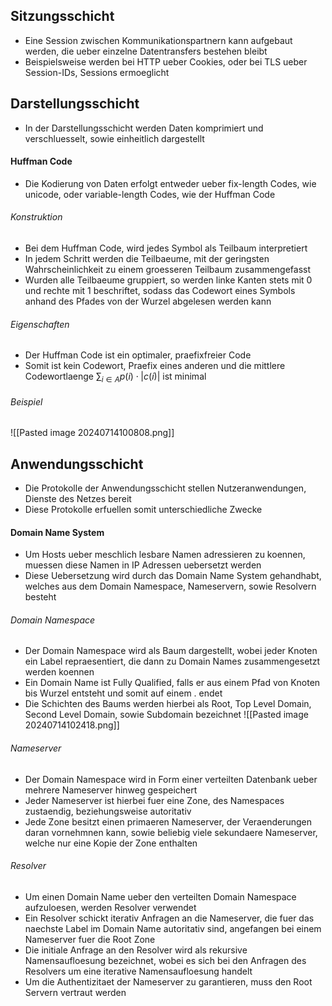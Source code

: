 ## Sitzungsschicht
- Eine Session zwischen Kommunikationspartnern kann aufgebaut werden, die ueber einzelne Datentransfers bestehen bleibt 
- Beispielsweise werden bei HTTP ueber Cookies, oder bei TLS ueber Session-IDs, Sessions ermoeglicht
## Darstellungsschicht
- In der Darstellungsschicht werden Daten komprimiert und verschluesselt, sowie einheitlich dargestellt
#### Huffman Code
- Die Kodierung von Daten erfolgt entweder ueber fix-length Codes, wie unicode, oder variable-length Codes, wie der Huffman Code
###### Konstruktion
- Bei dem Huffman Code, wird jedes Symbol als Teilbaum interpretiert
- In jedem Schritt werden die Teilbaeume, mit der geringsten Wahrscheinlichkeit zu einem groesseren Teilbaum zusammengefasst
- Wurden alle Teilbaeume gruppiert, so werden linke Kanten stets mit $0$ und rechte mit $1$ beschriftet, sodass das Codewort eines Symbols anhand des Pfades von der Wurzel abgelesen werden kann
###### Eigenschaften
- Der Huffman Code ist ein optimaler, praefixfreier Code
- Somit ist kein Codewort, Praefix eines anderen und die mittlere Codewortlaenge $\sum_{i \in A} p(i) \cdot |c(i)|$ ist minimal
###### Beispiel
![[Pasted image 20240714100808.png]]
## Anwendungsschicht
- Die Protokolle der Anwendungsschicht stellen Nutzeranwendungen, Dienste des Netzes bereit
- Diese Protokolle erfuellen somit unterschiedliche Zwecke
#### Domain Name System
- Um Hosts ueber meschlich lesbare Namen adressieren zu koennen, muessen diese Namen in IP Adressen uebersetzt werden
- Diese Uebersetzung wird durch das Domain Name System gehandhabt, welches aus dem Domain Namespace, Nameservern, sowie Resolvern besteht
###### Domain Namespace
- Der Domain Namespace wird als Baum dargestellt, wobei jeder Knoten ein Label repraesentiert, die dann zu Domain Names zusammengesetzt werden koennen
- Ein Domain Name ist Fully Qualified, falls er aus einem Pfad von Knoten bis Wurzel entsteht und somit auf einem . endet
- Die Schichten des Baums werden hierbei als Root, Top Level Domain, Second Level Domain, sowie Subdomain bezeichnet
![[Pasted image 20240714102418.png]]
###### Nameserver
- Der Domain Namespace wird in Form einer verteilten Datenbank ueber mehrere Nameserver hinweg gespeichert
- Jeder Nameserver ist hierbei fuer eine Zone, des Namespaces zustaendig, beziehungsweise autoritativ
- Jede Zone besitzt einen primaeren Nameserver, der Veraenderungen daran vornehmnen kann, sowie beliebig viele sekundaere Nameserver, welche nur eine Kopie der Zone enthalten
###### Resolver
- Um einen Domain Name ueber den verteilten Domain Namespace aufzuloesen, werden Resolver verwendet
- Ein Resolver schickt iterativ Anfragen an die Nameserver, die fuer das naechste Label im Domain Name autoritativ sind, angefangen bei einem Nameserver fuer die Root Zone
- Die initiale Anfrage an den Resolver wird als rekursive Namensaufloesung bezeichnet, wobei es sich bei den Anfragen des Resolvers um eine iterative Namensaufloesung handelt
- Um die Authentizitaet der Nameserver zu garantieren, muss den Root Servern vertraut werden